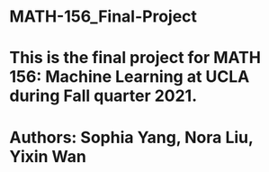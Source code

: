 # MATH-156_Final-Project
# This is the final project for MATH 156: Machine Learning at UCLA during Fall quarter 2021.
# Authors: Sophia Yang, Nora Liu, Yixin Wan

